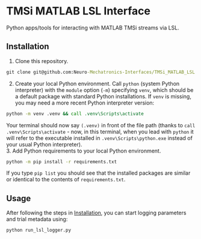 # TMSi MATLAB LSL Interface #
Python apps/tools for interacting with MATLAB TMSi streams via LSL. 

## Installation ##
1. Clone this repository.
```bat
git clone git@github.com:Neuro-Mechatronics-Interfaces/TMSi_MATLAB_LSL.git && cd TMSi_MATLAB_LSL
```
2. Create your local Python environment. Call `python` (system Python interpreter) with the `module` option (`-m`) specifying `venv`, which should be a default package with standard Python installations. If `venv` is missing, you may need a more recent Python interpreter version:
```bat
python -m venv .venv && call .venv\Scripts\activate
```
Your terminal should now say `(.venv)` in front of the file path (thanks to `call .venv\Scripts\activate` - now, in this terminal, when you lead with `python` it will refer to the executable installed in `.venv\Scripts\python.exe` instead of your usual Python interpreter).  
3. Add Python requirements to your local Python environment. 
```bat
python -m pip install -r requirements.txt
```
If you type `pip list` you should see that the installed packages are similar or identical to the contents of `requirements.txt`. 

## Usage ##
After following the steps in [Installation](#installation), you can start logging parameters and trial metadata using:  
```bat
python run_lsl_logger.py
```

